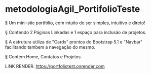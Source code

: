 # metodologiaAgil_PortifolioTeste

§ Um mini-site portfólio, com intuito de ser simples, intuitivo e direto!

§ Contendo 2 Páginas Linkadas e 1 espaço para inclusão de projetos.

§ A estrutura utiliza de "Cards" prontos do Bootstrap 5.1 e "Navbar" facilitando tambem a navegação do mesmo.

§ Contém Home, Contatos e Projetos.


LINK RENDER: https://portfoliotest.onrender.com
